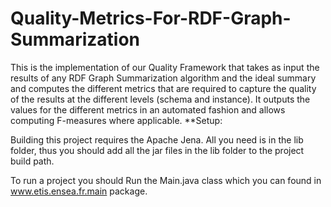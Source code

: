 # Quality-Metrics-For-RDF-Graph-Summarization

This is the implementation of our Quality Framework that takes as input the results of any RDF Graph Summarization algorithm and the ideal summary and computes the different metrics that are required to capture the quality of the results at the different levels (schema and instance). It outputs the values for the different metrics in an automated fashion and allows computing F-measures where applicable.
**Setup:

Building this project requires the Apache Jena. All you need is in the lib folder, thus you should add all the jar files in the lib folder to the project build path.

To run a project you should Run the Main.java class which you can found in www.etis.ensea.fr.main package. 
